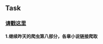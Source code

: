 ## Task

### [请戳这里](http://blog.csdn.net/c406495762/article/details/71158264)

#### 1.继续昨天的爬虫第八部分，各章小说链接爬取